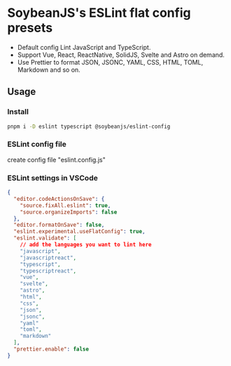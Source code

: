 # SoybeanJS's ESLint flat config presets

- Default config Lint JavaScript and TypeScript.
- Support Vue, React, ReactNative, SolidJS, Svelte and Astro on demand.
- Use Prettier to format JSON, JSONC, YAML, CSS, HTML, TOML, Markdown and so on.

## Usage

### Install

```bash
pnpm i -D eslint typescript @soybeanjs/eslint-config
```

### ESLint config file

create config file "eslint.config.js"

### ESLint settings in VSCode

```json
{
  "editor.codeActionsOnSave": {
    "source.fixAll.eslint": true,
    "source.organizeImports": false
  },
  "editor.formatOnSave": false,
  "eslint.experimental.useFlatConfig": true,
  "eslint.validate": [
    // add the languages you want to lint here
    "javascript",
    "javascriptreact",
    "typescript",
    "typescriptreact",
    "vue",
    "svelte",
    "astro",
    "html",
    "css",
    "json",
    "jsonc",
    "yaml"
    "toml",
    "markdown"
  ],
  "prettier.enable": false
}
```
